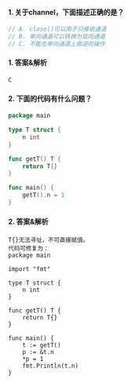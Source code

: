 #### 1. 关于channel，下面描述正确的是？

```go
// A. close()可以用于只接收通道
// B. 单向通道可以转换为双向通道
// C. 不能在单向通道上做逆向操作
```

#### 1. 答案&解析

```text
C
```

#### 2. 下面的代码有什么问题？

```go
package main

type T struct {
	n int
}

func getT() T {
	return T{}
}

func main() {
	getT().n = 1
}
```

#### 2. 答案&解析

```text
T{}无法寻址，不可直接赋值。
代码可修复为：
package main

import "fmt"

type T struct {
	n int
}

func getT() T {
	return T{}
}

func main() {
	t := getT()
	p := &t.n
	*p = 1
	fmt.Println(t.n)
}
```
